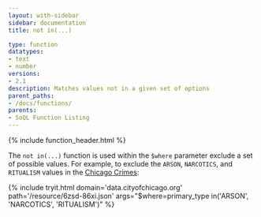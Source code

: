 ```yaml
---
layout: with-sidebar
sidebar: documentation
title: not in(...)

type: function
datatypes:
- text 
- number
versions:
- 2.1
description: Matches values not in a given set of options
parent_paths: 
- /docs/functions/
parents: 
- SoQL Function Listing 
---
```


{% include function_header.html %}

The `not in(...)` function is used within the `$where` parameter exclude a set of possible values. For example, to exclude the `ARSON`, `NARCOTICS`, and `RITUALISM` values in the [Chicago Crimes](http://data.cityofchicago.org/d/6zsd-86xi):

{% include tryit.html domain='data.cityofchicago.org' path='/resource/6zsd-86xi.json' args="$where=primary_type in('ARSON', 'NARCOTICS', 'RITUALISM')" %}
